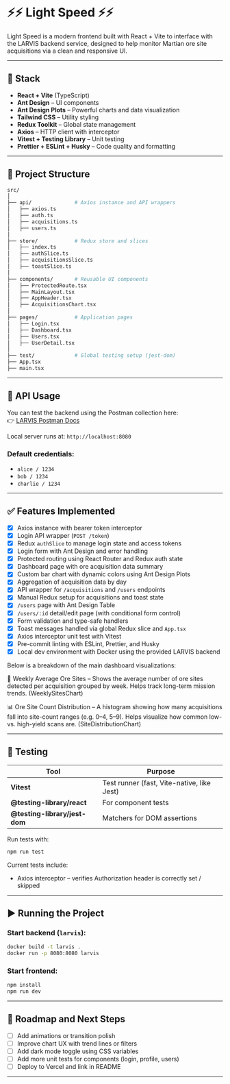 # ⚡⚡ Light Speed ⚡⚡

Light Speed is a modern frontend built with React + Vite to interface with the LARVIS backend service, designed to help monitor Martian ore site acquisitions via a clean and responsive UI.

---

## 🔧 Stack

- **React + Vite** (TypeScript)
- **Ant Design** – UI components
- **Ant Design Plots** – Powerful charts and data visualization
- **Tailwind CSS** – Utility styling
- **Redux Toolkit** – Global state management
- **Axios** – HTTP client with interceptor
- **Vitest + Testing Library** – Unit testing
- **Prettier + ESLint + Husky** – Code quality and formatting

---

## 📁 Project Structure

```bash
src/
│
├── api/              # Axios instance and API wrappers
│   ├── axios.ts
│   ├── auth.ts
│   ├── acquisitions.ts
│   ├── users.ts
│
├── store/            # Redux store and slices
│   ├── index.ts
│   ├── authSlice.ts
│   ├── acquisitionsSlice.ts
│   ├── toastSlice.ts
│
├── components/       # Reusable UI components
│   ├── ProtectedRoute.tsx
│   ├── MainLayout.tsx
│   ├── AppHeader.tsx
│   ├── AcquisitionsChart.tsx
│
├── pages/            # Application pages
│   ├── Login.tsx
│   ├── Dashboard.tsx
│   ├── Users.tsx
│   ├── UserDetail.tsx
│
├── test/             # Global testing setup (jest-dom)
├── App.tsx
├── main.tsx
```

---

## 🔑 API Usage

You can test the backend using the Postman collection here:  
👉 [LARVIS Postman Docs](https://documenter.getpostman.com/view/40741497/2sB2j3BBor)

Local server runs at: `http://localhost:8080`

### Default credentials:

- `alice / 1234`
- `bob / 1234`
- `charlie / 1234`

---

## ✅ Features Implemented

- [x] Axios instance with bearer token interceptor
- [x] Login API wrapper (`POST /token`)
- [x] Redux `authSlice` to manage login state and access tokens
- [x] Login form with Ant Design and error handling
- [x] Protected routing using React Router and Redux auth state
- [x] Dashboard page with ore acquisition data summary
- [x] Custom bar chart with dynamic colors using Ant Design Plots
- [x] Aggregation of acquisition data by day
- [x] API wrapper for `/acquisitions` and `/users` endpoints
- [x] Manual Redux setup for acquisitions and toast state
- [x] `/users` page with Ant Design Table
- [x] `/users/:id` detail/edit page (with conditional form control)
- [x] Form validation and type-safe handlers
- [x] Toast messages handled via global Redux slice and `App.tsx`
- [x] Axios interceptor unit test with Vitest
- [x] Pre-commit linting with ESLint, Prettier, and Husky
- [x] Local dev environment with Docker using the provided LARVIS backend

Below is a breakdown of the main dashboard visualizations:

📅 Weekly Average Ore Sites – Shows the average number of ore sites detected per acquisition grouped by week. Helps track long-term mission trends. (WeeklySitesChart)

📊 Ore Site Count Distribution – A histogram showing how many acquisitions fall into site-count ranges (e.g. 0–4, 5–9). Helps visualize how common low- vs. high-yield scans are. (SiteDistributionChart)

---

## 🧪 Testing

| Tool                          | Purpose                                    |
| ----------------------------- | ------------------------------------------ |
| **Vitest**                    | Test runner (fast, Vite-native, like Jest) |
| **@testing-library/react**    | For component tests                        |
| **@testing-library/jest-dom** | Matchers for DOM assertions                |

Run tests with:

```bash
npm run test
```

Current tests include:

- Axios interceptor – verifies Authorization header is correctly set / skipped

---

## ▶️ Running the Project

### Start backend (`larvis`):

```bash
docker build -t larvis .
docker run -p 8080:8080 larvis
```

### Start frontend:

```bash
npm install
npm run dev
```

---

## 📌 Roadmap and Next Steps

- [ ] Add animations or transition polish
- [ ] Improve chart UX with trend lines or filters
- [ ] Add dark mode toggle using CSS variables
- [ ] Add more unit tests for components (login, profile, users)
- [ ] Deploy to Vercel and link in README

---
